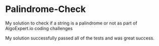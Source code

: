 # Palindrome-Check
My solution to check if a string is a palindrome or not as part of AlgoExpert.io coding challenges

My solution successfully passed all of the tests and was great success.
